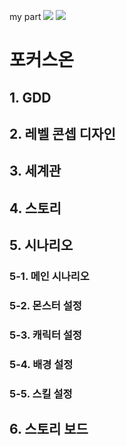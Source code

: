 my part
<img src="https://img.shields.io/badge/2. level design -blue?style=flat&logo=level design, monster system&logoColor=white"/>
<img src="https://img.shields.io/badge/5. monster list - red?style=flat&logo=level design, monster system&logoColor=white"/>

# 포커스온 
## 1. GDD
## 2. 레벨 콘셉 디자인 
## 3. 세계관
## 4. 스토리
## 5. 시나리오
### 5-1. 메인 시나리오
### 5-2. 몬스터 설정
### 5-3. 캐릭터 설정
### 5-4. 배경 설정
### 5-5. 스킬 설정
## 6. 스토리 보드

